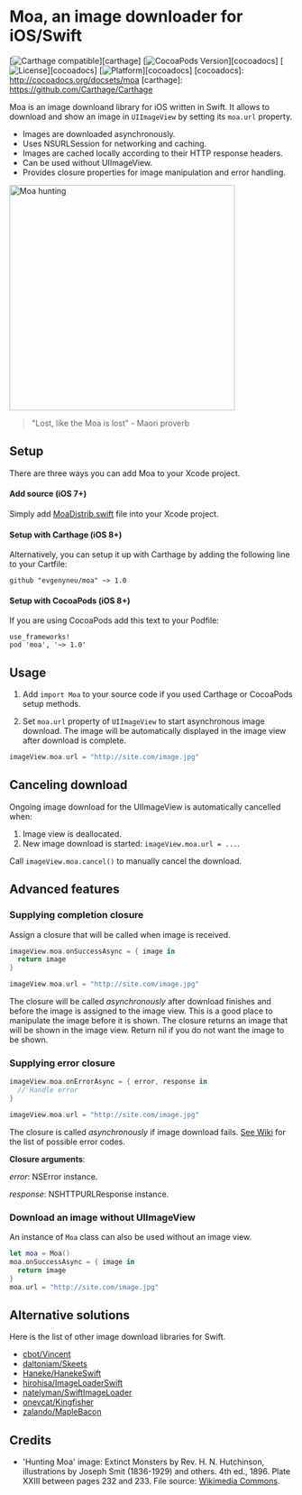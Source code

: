 # Moa, an image downloader for iOS/Swift

[![Carthage compatible](https://img.shields.io/badge/Carthage-compatible-4BC51D.svg?style=flat)][carthage]
[![CocoaPods Version](https://img.shields.io/cocoapods/v/moa.svg?style=flat)][cocoadocs]
[![License](https://img.shields.io/cocoapods/l/moa.svg?style=flat)][cocoadocs]
[![Platform](https://img.shields.io/cocoapods/p/moa.svg?style=flat)][cocoadocs]
[cocoadocs]: http://cocoadocs.org/docsets/moa
[carthage]: https://github.com/Carthage/Carthage

Moa is an image downloand library for iOS written in Swift.
It allows to download and show an image in `UIImageView` by setting its `moa.url` property.

* Images are downloaded asynchronously.
* Uses NSURLSession for networking and caching.
* Images are cached locally according to their HTTP response headers.
* Can be used without UIImageView.
* Provides closure properties for image manipulation and error handling.

<img src='https://raw.githubusercontent.com/evgenyneu/moa/master/Graphics/Hunting_Moa.jpg' alt='Moa hunting' width='400'>

> "Lost, like the Moa is lost" - Maori proverb

## Setup

There are three ways you can add Moa to your Xcode project.

#### Add source (iOS 7+)

Simply add [MoaDistrib.swift](https://github.com/evgenyneu/moa/blob/master/Distrib/MoaDistrib.swift) file into your Xcode project.


#### Setup with Carthage (iOS 8+)

Alternatively, you can setup it up with Carthage by adding the following line to your Cartfile:

```
github "evgenyneu/moa" ~> 1.0
```


#### Setup with CocoaPods (iOS 8+)

If you are using CocoaPods add this text to your Podfile:

```
use_frameworks!
pod 'moa', '~> 1.0'
```

## Usage

1. Add `import Moa` to your source code if you used Carthage or CocoaPods setup methods.

1. Set `moa.url` property of `UIImageView` to start asynchronous image download. The image will be automatically displayed in the image view after download is complete.

```Swift
imageView.moa.url = "http://site.com/image.jpg"
```

## Canceling download

Ongoing image download for the UIImageView is automatically cancelled when:

1. Image view is deallocated.
2. New image download is started: `imageView.moa.url = ...`.

Call `imageView.moa.cancel()` to manually cancel the download.


## Advanced features



### Supplying completion closure

Assign a closure that will be called when image is received.

```Swift
imageView.moa.onSuccessAsync = { image in
  return image
}

imageView.moa.url = "http://site.com/image.jpg"
```

The closure will be called *asynchronously* after download finishes and before the image
is assigned to the image view. This is a good place to manipulate the image before it is shown. The closure returns an image that will be shown in the image view. Return nil if you do not want the image to be shown.



### Supplying error closure

```Swift
imageView.moa.onErrorAsync = { error, response in
  // Handle error
}

imageView.moa.url = "http://site.com/image.jpg"
```

The closure is called *asynchronously* if image download fails. [See Wiki](https://github.com/evgenyneu/moa/wiki/Moa-errors) for the list of possible error codes.

**Closure arguments**:

*error*: NSError instance.

*response*: NSHTTPURLResponse instance.



### Download an image without UIImageView

An instance of `Moa` class can also be used without an image view.

```Swift
let moa = Moa()
moa.onSuccessAsync = { image in
  return image
}
moa.url = "http://site.com/image.jpg"
```

## Alternative solutions

Here is the list of other image download libraries for Swift.

* [cbot/Vincent](https://github.com/cbot/Vincent)
* [daltoniam/Skeets](https://github.com/daltoniam/Skeets)
* [Haneke/HanekeSwift](https://github.com/Haneke/HanekeSwift)
* [hirohisa/ImageLoaderSwift](https://github.com/hirohisa/ImageLoaderSwift)
* [natelyman/SwiftImageLoader](https://github.com/natelyman/SwiftImageLoader)
* [onevcat/Kingfisher](https://github.com/onevcat/Kingfisher)
* [zalando/MapleBacon](https://github.com/zalando/MapleBacon)

## Credits

* 'Hunting Moa' image: Extinct Monsters by Rev. H. N. Hutchinson, illustrations by Joseph Smit (1836-1929) and others. 4th ed., 1896. Plate XXIII between pages 232 and 233. File source: [Wikimedia Commons](http://commons.wikimedia.org/wiki/File:Hunting_Moa.jpg).


